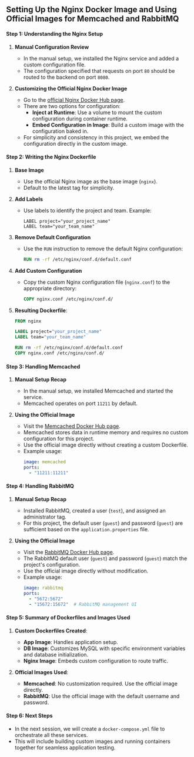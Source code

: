 ## Setting Up the Nginx Docker Image and Using Official Images for Memcached and RabbitMQ  

#### Step 1: Understanding the Nginx Setup  
1. **Manual Configuration Review**  
   - In the manual setup, we installed the Nginx service and added a custom configuration file.  
   - The configuration specified that requests on port `80` should be routed to the backend on port `8080`.  

2. **Customizing the Official Nginx Docker Image**  
   - Go to the [official Nginx Docker Hub page](https://hub.docker.com/_/nginx).  
   - There are two options for configuration:  
     - **Inject at Runtime**: Use a volume to mount the custom configuration during container runtime.  
     - **Embed Configuration in Image**: Build a custom image with the configuration baked in.  
   - For simplicity and consistency in this project, we embed the configuration directly in the custom image.

#### Step 2: Writing the Nginx Dockerfile  
1. **Base Image**  
   - Use the official Nginx image as the base image (`nginx`).  
   - Default to the latest tag for simplicity.  

2. **Add Labels**  
   - Use labels to identify the project and team. Example:  
     ```
     LABEL project="your_project_name"  
     LABEL team="your_team_name"  
     ```  

3. **Remove Default Configuration**  
   - Use the `RUN` instruction to remove the default Nginx configuration:  
     ```dockerfile  
     RUN rm -rf /etc/nginx/conf.d/default.conf  
     ```  

4. **Add Custom Configuration**  
   - Copy the custom Nginx configuration file (`nginx.conf`) to the appropriate directory:  
     ```dockerfile  
     COPY nginx.conf /etc/nginx/conf.d/  
     ```  

5. **Resulting Dockerfile**:  
   ```dockerfile  
   FROM nginx  
   
   LABEL project="your_project_name"  
   LABEL team="your_team_name"  
   
   RUN rm -rf /etc/nginx/conf.d/default.conf  
   COPY nginx.conf /etc/nginx/conf.d/  
   ```  

#### Step 3: Handling Memcached  
1. **Manual Setup Recap**  
   - In the manual setup, we installed Memcached and started the service.  
   - Memcached operates on port `11211` by default.  

2. **Using the Official Image**  
   - Visit the [Memcached Docker Hub page](https://hub.docker.com/_/memcached).  
   - Memcached stores data in runtime memory and requires no custom configuration for this project.  
   - Use the official image directly without creating a custom Dockerfile.  
   - Example usage:  
     ```yaml  
     image: memcached  
     ports:  
       - "11211:11211"  
     ```  

#### Step 4: Handling RabbitMQ  
1. **Manual Setup Recap**  
   - Installed RabbitMQ, created a user (`test`), and assigned an administrator tag.  
   - For this project, the default user (`guest`) and password (`guest`) are sufficient based on the `application.properties` file.  

2. **Using the Official Image**  
   - Visit the [RabbitMQ Docker Hub page](https://hub.docker.com/_/rabbitmq).  
   - The RabbitMQ default user (`guest`) and password (`guest`) match the project's configuration.  
   - Use the official image directly without modification.  
   - Example usage:  
     ```yaml  
     image: rabbitmq  
     ports:  
       - "5672:5672"  
       - "15672:15672"  # RabbitMQ management UI  
     ```  

#### Step 5: Summary of Dockerfiles and Images Used  
1. **Custom Dockerfiles Created**:  
   - **App Image**: Handles application setup.  
   - **DB Image**: Customizes MySQL with specific environment variables and database initialization.  
   - **Nginx Image**: Embeds custom configuration to route traffic.  

2. **Official Images Used**:  
   - **Memcached**: No customization required. Use the official image directly.  
   - **RabbitMQ**: Use the official image with the default username and password.  

#### Step 6: Next Steps  
- In the next session, we will create a `docker-compose.yml` file to orchestrate all these services.  
- This will include building custom images and running containers together for seamless application testing.  

